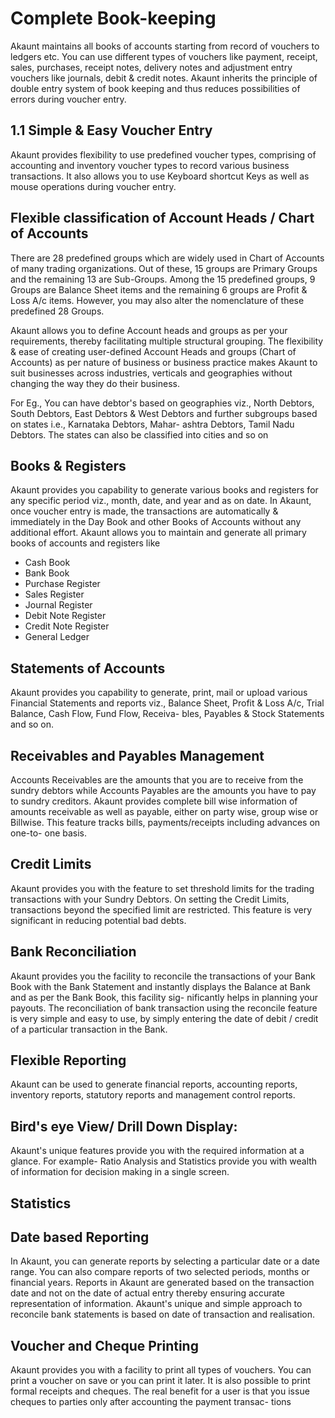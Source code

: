 # Complete Book-keeping
Akaunt maintains all books of accounts starting from record of vouchers to ledgers etc. You
can use different types of vouchers like payment, receipt, sales, purchases, receipt notes, delivery
notes and adjustment entry vouchers like journals, debit & credit notes. Akaunt inherits the
principle of double entry system of book keeping and thus reduces possibilities of errors during
voucher entry.

## 1.1 Simple & Easy Voucher Entry
Akaunt provides flexibility to use predefined voucher types, comprising of accounting and
inventory voucher types to record various business transactions. It also allows you to use
Keyboard shortcut Keys as well as mouse operations during voucher entry.

## Flexible classification of Account Heads / Chart of Accounts

There are 28 predefined groups which are widely used in Chart of Accounts of
many trading organizations. Out of these, 15 groups are Primary Groups and the remaining 13
are Sub-Groups. Among the 15 predefined groups, 9 Groups are Balance Sheet items and the
remaining 6 groups are Profit & Loss A/c items. However, you may also alter the nomenclature
of these predefined 28 Groups.

Akaunt allows you to define Account heads and groups as per your requirements, thereby
facilitating multiple structural grouping. The flexibility & ease of creating user-defined Account
Heads and groups (Chart of Accounts) as per nature of business or business practice makes
Akaunt to suit businesses across industries, verticals and geographies without changing the
way they do their business.

For Eg., You can have debtor's based on geographies viz., North Debtors, South Debtors, East
Debtors & West Debtors and further subgroups based on states i.e., Karnataka Debtors, Mahar-
ashtra Debtors, Tamil Nadu Debtors. The states can also be classified into cities and so on

## Books & Registers
Akaunt provides you capability to generate various books and registers for any specific
period viz., month, date, and year and as on date. In Akaunt, once voucher entry is made, the
transactions are automatically & immediately in the Day Book and other Books of Accounts
without any additional effort. Akaunt allows you to maintain and generate all primary books of
accounts and registers like

- Cash Book
- Bank Book
- Purchase Register
- Sales Register
- Journal Register
- Debit Note Register
- Credit Note Register
- General Ledger

## Statements of Accounts
Akaunt provides you capability to generate, print, mail or upload various Financial Statements
and reports viz., Balance Sheet, Profit & Loss A/c, Trial Balance, Cash Flow, Fund Flow, Receiva-
bles, Payables & Stock Statements and so on.

## Receivables and Payables Management
Accounts Receivables are the amounts that you are to receive from the sundry debtors while
Accounts Payables are the amounts you have to pay to sundry creditors. Akaunt provides
complete bill wise information of amounts receivable as well as payable, either on party wise,
group wise or Billwise. This feature tracks bills, payments/receipts including advances on one-to-
one basis.

## Credit Limits
Akaunt provides you with the feature to set threshold limits for the trading transactions with
your Sundry Debtors. On setting the Credit Limits, transactions beyond the specified limit are
restricted. This feature is very significant in reducing potential bad debts.

## Bank Reconciliation
Akaunt provides you the facility to reconcile the transactions of your Bank Book with the Bank
Statement and instantly displays the Balance at Bank and as per the Bank Book, this facility sig-
nificantly helps in planning your payouts. The reconciliation of bank transaction using the
reconcile feature is very simple and easy to use, by simply entering the date of debit / credit of a
particular transaction in the Bank.

## Flexible Reporting
Akaunt can be used to generate financial reports, accounting reports, inventory reports,
statutory reports and management control reports.

## Bird's eye View/ Drill Down Display:
Akaunt's unique features provide you with the required information at a glance. For example-
Ratio Analysis and Statistics provide you with wealth of information for decision making in a single
screen.

## Statistics

## Date based Reporting
In Akaunt, you can generate reports by selecting a particular date or a date range. You can
also compare reports of two selected periods, months or financial years. Reports in Akaunt
are generated based on the transaction date and not on the date of actual entry thereby ensuring
accurate representation of information. Akaunt's unique and simple approach to reconcile
bank statements is based on date of transaction and realisation.

## Voucher and Cheque Printing
Akaunt provides you with a facility to print all types of vouchers. You can print a voucher on
save or you can print it later. It is also possible to print formal receipts and cheques. The real
benefit for a user is that you issue cheques to parties only after accounting the payment transac-
tions
